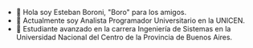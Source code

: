 - 👋 Hola soy Esteban Boroni, "Boro" para los amigos.
- 👀 Actualmente soy Analista Programador Universitario en la UNICEN.
- 🌱 Estudiante avanzado en la carrera Ingeniería de Sistemas en la Universidad Nacional del Centro de la Provincia de Buenos Aires.
